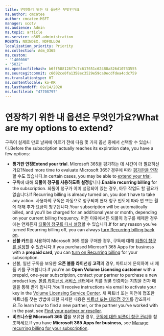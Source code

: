 ```yaml
---
title: 연장하기 위한 내 옵션은 무엇인가요
ms.author: cmcatee
author: cmcatee-MSFT
manager: scotv
ms.audience: Admin
ms.topic: article
ms.service: o365-administration
ROBOTS: NOINDEX, NOFOLLOW
localization_priority: Priority
ms.collection: Adm_O365
ms.custom:
- "1400006"
- "5832"
ms.openlocfilehash: b6ff588128f7c7c617651c62488a826d10733555
ms.sourcegitcommit: c6692ce0fa1358ec3529e59ca0ecdfdea4cdc759
ms.translationtype: HT
ms.contentlocale: ko-KR
ms.lasthandoff: 09/14/2020
ms.locfileid: "47708797"
---
```

# <a name="what-are-my-options-to-extend"></a><span data-ttu-id="0eee9-102">연장하기 위한 내 옵션은 무엇인가요?</span><span class="sxs-lookup"><span data-stu-id="0eee9-102">What are my options to extend?</span></span>

<span data-ttu-id="0eee9-103">구독이 실제로 만료 날짜에 이르기 전에 다음 몇 가지 옵션 중에서 선택할 수 있습니다.</span><span class="sxs-lookup"><span data-stu-id="0eee9-103">Before the subscription actually reaches its expiration date, you have a few options:</span></span>

- <span data-ttu-id="0eee9-104">**평가판 연장**</span><span class="sxs-lookup"><span data-stu-id="0eee9-104">**Extend your trial**.</span></span>  <span data-ttu-id="0eee9-105">Microsoft 365을 평가하는 데 시간이 더 필요하신가요?</span><span class="sxs-lookup"><span data-stu-id="0eee9-105">Need more time to evaluate Microsoft 365?</span></span> <span data-ttu-id="0eee9-106">경우에 따라 [평가판을 연장](https://docs.microsoft.com/microsoft-365/commerce/extend-your-trial)할 수도 있습니다.</span><span class="sxs-lookup"><span data-stu-id="0eee9-106">In certain cases, you may be able to  [extend your trial](https://docs.microsoft.com/microsoft-365/commerce/extend-your-trial).</span></span>  
- <span data-ttu-id="0eee9-107">구독에 대해 **되풀이 청구를 사용하도록 설정**합니다.</span><span class="sxs-lookup"><span data-stu-id="0eee9-107">**Enable recurring billing** for the subscription.</span></span> <span data-ttu-id="0eee9-108">되풀이 청구가 이미 설정되어 있는 경우, 아무 작업도 할 필요가 없습니다.</span><span class="sxs-lookup"><span data-stu-id="0eee9-108">If Recurring billing is already turned on, you don't have to take any action.</span></span> <span data-ttu-id="0eee9-109">사용자의 구독은 자동으로 청구되며 현재 청구 빈도에 따라 연 또는 월에 대해 추가 요금이 청구됩니다.</span><span class="sxs-lookup"><span data-stu-id="0eee9-109">Your subscription will be automatically billed, and you'll be charged for an additional year or month, depending on your current billing frequency.</span></span> <span data-ttu-id="0eee9-110">어떤 이유에서든 되풀이 청구를 해제한 경우에는 언제든지 [되풀이 청구를 다시 설정](https://docs.microsoft.com/microsoft-365/commerce/subscriptions/renew-your-subscription)할 수 있습니다.</span><span class="sxs-lookup"><span data-stu-id="0eee9-110">If for any reason you've turned Recurring billing off, you can always  [turn Recurring billing back on](https://docs.microsoft.com/microsoft-365/commerce/subscriptions/renew-your-subscription).</span></span>
- <span data-ttu-id="0eee9-111">**선불 카드**를 사용하여 Microsoft 365 앱을 구매한 경우, 구독에 대해 [되풀이 청구를 설정](https://docs.microsoft.com/microsoft-365/commerce/subscriptions/renew-your-subscription)할 수 있습니다.</span><span class="sxs-lookup"><span data-stu-id="0eee9-111">If you purchased Microsoft 365 Apps for business with a  **prepaid card**, you can  [turn on Recurring billing](https://docs.microsoft.com/microsoft-365/commerce/subscriptions/renew-your-subscription)  for your subscription.</span></span>
- <span data-ttu-id="0eee9-112">선불, 일년 구독을 보유한 **오픈 볼륨 라이선싱 고객**의 경우, 파트너에 문의하여 새 제품 키를 구매합니다.</span><span class="sxs-lookup"><span data-stu-id="0eee9-112">If you're an  **Open Volume Licensing customer**  with a prepaid, one-year subscription, contact your partner to purchase a new product key.</span></span> <span data-ttu-id="0eee9-113">[볼륨 라이선싱 서비스 센터](https://go.microsoft.com/fwlink/p/?LinkID=282016)에서 키를 정품 인증하는 지침을 전자 메일을 통해 받게 됩니다.</span><span class="sxs-lookup"><span data-stu-id="0eee9-113">You'll receive instructions via email to activate your key in the  [Volume Licensing Service Center](https://go.microsoft.com/fwlink/p/?LinkID=282016).</span></span> <span data-ttu-id="0eee9-114">새 파트너 또는 이전에 협조한 파트너를 찾는 방법에 대한 자세한 내용은 [파트너 또는 대리점 찾기](https://docs.microsoft.com/microsoft-365/admin/manage/find-your-partner-or-reseller)를 참조하세요.</span><span class="sxs-lookup"><span data-stu-id="0eee9-114">To learn how to find a new partner, or the partner you've worked with in the past, see  [Find your partner or reseller](https://docs.microsoft.com/microsoft-365/admin/manage/find-your-partner-or-reseller).</span></span>
- <span data-ttu-id="0eee9-115">**비즈니스용 Microsoft 365 앱**을 보유한 경우, [구독에 대한 되풀이 청구 관리](https://docs.microsoft.com/microsoft-365/commerce/subscriptions/renew-your-subscription)를 참조하세요.</span><span class="sxs-lookup"><span data-stu-id="0eee9-115">If you have  **Microsoft 365 Apps for business**, see  [Manage recurring billing for your subscription](https://docs.microsoft.com/microsoft-365/commerce/subscriptions/renew-your-subscription).</span></span>
